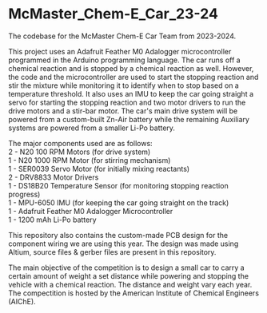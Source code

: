 # McMaster_Chem-E_Car_23-24
The codebase for the McMaster Chem-E Car Team from 2023-2024.

This project uses an Adafruit Feather M0 Adalogger microcontroller programmed in the Arduino programming language. The car runs off a chemical reaction and is stopped by a chemical reaction as well. However, the code and the microcontroller are used to start the stopping reaction and stir the mixture while monitoring it to identify when to stop based on a temperature threshold. It also uses an IMU to keep the car going straight a servo for starting the stopping reaction and two motor drivers to run the drive motors and a stir-bar motor. The car's main drive system will be powered from a custom-built Zn-Air battery while the remaining Auxiliary systems are powered from a smaller Li-Po battery.

The major components used are as follows:<br />
2 - N20 100 RPM Motors (for drive system)<br />
1 - N20 1000 RPM Motor (for stirring mechanism)<br />
1 - SER0039 Servo Motor (for initially mixing reactants)<br />
2 - DRV8833 Motor Drivers<br />
1 - DS18B20 Temperature Sensor (for monitoring stopping reaction progress)<br />
1 - MPU-6050 IMU (for keeping the car going straight on the track)<br />
1 - Adafruit Feather M0 Adalogger Microcontroller<br />
1 - 1200 mAh Li-Po battery<br />

This repository also contains the custom-made PCB design for the component wiring we are using this year. The design was made using Altium, source files & gerber files are present in this repository.

The main objective of the competition is to design a small car to carry a certain amount of weight a set distance while powering and stopping the vehicle with a chemical reaction. The distance and weight vary each year. The compectition is hosted by the American Institute of Chemical Engineers (AIChE).
